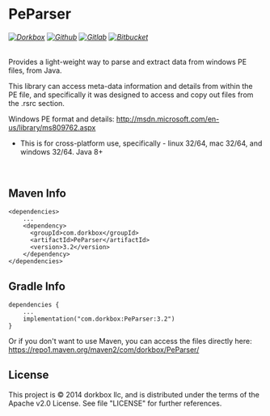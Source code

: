 PeParser
=========

###### [![Dorkbox](https://badge.dorkbox.com/dorkbox.svg "Dorkbox")](https://git.dorkbox.com/dorkbox/PeParser) [![Github](https://badge.dorkbox.com/github.svg "Github")](https://github.com/dorkbox/PeParser) [![Gitlab](https://badge.dorkbox.com/gitlab.svg "Gitlab")](https://gitlab.com/dorkbox/PeParser) [![Bitbucket](https://badge.dorkbox.com/bitbucket.svg "Bitbucket")](https://bitbucket.org/dorkbox/PeParser)

Provides a light-weight way to parse and extract data from windows PE files, from Java.

This library can access meta-data information and details from within the PE file, and specifically it was designed to access and copy out files from the .rsrc section. 

Windows PE format and details: http://msdn.microsoft.com/en-us/library/ms809762.aspx

- This is for cross-platform use, specifically - linux 32/64, mac 32/64, and windows 32/64. Java 8+


&nbsp; 
&nbsp; 

Maven Info
---------
```
<dependencies>
    ...
    <dependency>
      <groupId>com.dorkbox</groupId>
      <artifactId>PeParser</artifactId>
      <version>3.2</version>
    </dependency>
</dependencies>
```

Gradle Info
---------
```
dependencies {
    ...
    implementation("com.dorkbox:PeParser:3.2")
}
```

Or if you don't want to use Maven, you can access the files directly here:  
https://repo1.maven.org/maven2/com/dorkbox/PeParser/  


License
---------
This project is © 2014 dorkbox llc, and is distributed under the terms of the Apache v2.0 License. See file "LICENSE" for further references.

